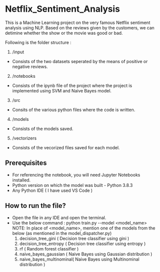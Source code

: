 # Netflix_Sentiment_Analysis

This is a Machine Learning project on the very famous Netflix sentiment analysis using NLP. Based on the reviews given by the customers, we can detimine whether the show or the movie 
was good or bad.

Following is the folder structure :
1. /input
  - Consists of the two datasets seperated by the means of positive or negative reviews.
2. /notebooks
  - Consists of the ipynb file of the project where the project is implemented using SVM and Naive Bayes model.
3. /src
  - Consits of the various python files where the code is written.
4. /models
  - Consists of the models saved.
5. /vectorizers
  - Consists of the vecorized files saved for each model.
  
## Prerequisites
- For referencing the notebook, you will need Jupyter Notebooks installed.
- Python version on which the model was built - Python 3.8.3
- Any Python IDE ( I have used VS Code )

## How to run the file?
- Open the file in any IDE and open the terminal.
- Use the below command :
    python train.py --model <model_name>
  NOTE: In place of <model_name>, mention one of the models from the below (as mentioned in the model_dispatcher.py)
    1. decision_tree_gini ( Decision tree classifier using gini )
    2. decision_tree_entropy ( Decision tree classifier using entropy )
    3. rf ( Random forest classifier )
    4. naive_bayes_gaussian ( Naive Bayes using Gaussian distribution )
    5. naive_bayes_multinominal( Naive Bayes using Multinominal distribution )
